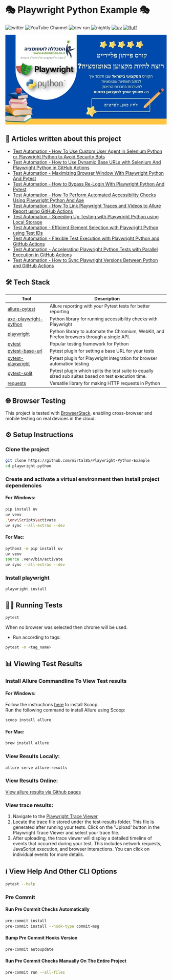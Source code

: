 # 🎭 Playwright Python Example 🎭

![twitter](https://img.shields.io/twitter/follow/NirTal2)
![YouTube Channel](https://img.shields.io/youtube/channel/subscribers/UCQjS-eoKl0a1nuP_dvpLsjQ?label=YouTube%20Channel)
![dev run](https://github.com/nirtal85/Playwright-Python-Example/actions/workflows/devRun.yml/badge.svg)
![nightly](https://github.com/nirtal85/Playwright-Python-Example/actions/workflows/nightly.yml/badge.svg)
[![uv](https://img.shields.io/endpoint?url=https://raw.githubusercontent.com/astral-sh/uv/main/assets/badge/v0.json)](https://github.com/astral-sh/uv)
[![Ruff](https://img.shields.io/endpoint?url=https://raw.githubusercontent.com/astral-sh/ruff/main/assets/badge/v2.json)](https://github.com/astral-sh/ruff)

<p align="center">
  <a href="https://automation.co.il/%d7%a7%d7%95%d7%a8%d7%a1-%d7%90%d7%95%d7%98%d7%95%d7%9e%d7%a6%d7%99%d7%94-%d7%a4%d7%99%d7%99%d7%aa%d7%95%d7%9f-python-automation/">
    <img src="resources/images/automation_college_playwright_course.jpeg" alt="Automation College - Playwright Python Course" />
  </a>
</p>

## 📃 Articles written about this project

* [Test Automation - How To Use Custom User Agent in Selenium Python or Playwright Python to Avoid Security Bots](https://www.linkedin.com/pulse/test-automation-how-use-custom-user-agent-selenium-python-nir-tal-lyqbf/)
* [Test Automation - How to Use Dynamic Base URLs with Selenium And Playwright Python in GitHub Actions](https://www.linkedin.com/pulse/test-automation-how-use-dynamic-base-urls-selenium-playwright-tal-klq5f/)
* [Test Automation - Maximizing Browser Window With Playwright Python And Pytest](https://www.linkedin.com/pulse/test-automation-maximizing-browser-window-playwright-nir-tal-c24hf/)
* [Test Automation - How to Bypass Re-Login With Playwright Python And Pytest](https://www.linkedin.com/pulse/test-automation-how-bypass-re-login-playwright-python-nir-tal-cfnnf/)
* [Test Automation - How To Perform Automated Accessibility Checks Using Playwright Python And Axe](https://www.linkedin.com/pulse/how-perform-automated-accessibility-tests-using-playwright-nir-tal-hupxf/)
* [Test Automation - How To Link Playwright Traces and Videos to Allure Report using GitHub Actions](https://www.linkedin.com/pulse/test-automation-how-link-playwright-traces-videos-allure-nir-tal-vkm2f/)
* [Test Automation - Speeding Up Testing with Playwright Python using Local Storage](https://www.linkedin.com/pulse/test-automation-speeding-up-testing-playwright-python-nir-tal-gmmtf/)
* [Test Automation - Efficient Element Selection with Playwright Python using Test IDs](https://www.linkedin.com/pulse/test-automation-efficient-element-selection-playwright-nir-tal-gcbmf/)
* [Test Automation - Flexible Test Execution with Playwright Python and GitHub Actions](https://www.linkedin.com/pulse/test-automation-flexible-execution-playwright-python-nir-tal-38xkf/)
* [Test Automation - Accelerating Playwright Python Tests with Parallel Execution in GitHub Actions](https://www.linkedin.com/pulse/test-automation-accelerating-playwright-python-tests-parallel-nir-tal-163of/)
* [Test Automation - How to Sync Playwright Versions Between Python and GitHub Actions](https://www.linkedin.com/pulse/test-automation-how-sync-playwright-versions-between-nir-tal-vyjze/)

## 🛠️ Tech Stack

| Tool                                                                     | Description                                                                                         |
|--------------------------------------------------------------------------|-----------------------------------------------------------------------------------------------------|
| [allure-pytest](https://pypi.org/project/allure-pytest/)                 | Allure reporting with your Pytest tests for better reporting                                        |
| [axe-playwright-python](https://pypi.org/project/axe-playwright-python/) | Python library for running accessibility checks with Playwright                                     |
| [playwright](https://pypi.org/project/playwright/)                       | Python library to automate the Chromium, WebKit, and Firefox browsers through a single API.         |
| [pytest](https://pypi.org/project/pytest/)                               | Popular testing framework for Python                                                                |
| [pytest-base-url](https://pypi.org/project/pytest-base-url/)             | Pytest plugin for setting a base URL for your tests                                                 |
| [pytest-playwright](https://pypi.org/project/pytest-playwright/)         | Pytest plugin for Playwright integration for browser automation testing                             |
| [pytest-split](https://pypi.org/project/pytest-split/)                   | Pytest plugin which splits the test suite to equally sized sub suites based on test execution time. |
| [requests](https://pypi.org/project/requests/)                           | Versatile library for making HTTP requests in Python                                                |

## 🌐 Browser Testing

This project is tested with [BrowserStack](https://www.browserstack.com), enabling cross-browser and mobile testing on real devices in the cloud.

## ⚙️ Setup Instructions

### Clone the project

```bash
git clone https://github.com/nirtal85/Playwright-Python-Example
cd playwright-python
```

### Create and activate a virtual environment then Install project dependencies

#### For Windows:
```bash
pip install uv
uv venv
.\env\Scripts\activate
uv sync --all-extras --dev
```

#### For Mac:
```bash
python3 -m pip install uv
uv venv
source .venv/bin/activate
uv sync --all-extras --dev
```

### Install playwright

```bash
playwright install
```

## 🏃‍♂️ Running Tests

```bash
pytest
```

When no browser was selected then chrome will be used.

* Run according to tags:

```bash
pytest -m <tag_name>
```

## 📊 Viewing Test Results

### Install Allure Commandline To View Test results

#### For Windows:

Follow the instructions [here](https://scoop.sh/) to install Scoop.<br>
Run the following command to install Allure using Scoop:

```bash
scoop install allure
```

#### For Mac:

```bash
brew install allure
```

### View Results Locally:

```bash
allure serve allure-results
```

### View Results Online:

[View allure results via Github pages](https://nirtal85.github.io/Playwright-Python-Example/)

### View trace results:

1. Navigate to the [Playwright Trace Viewer](https://trace.playwright.dev/)
2. Locate the trace file stored under the test-results folder. This file is generated after running your tests. Click on the 'Upload' button in the Playwright Trace Viewer and select your trace file.
3. After uploading, the trace viewer will display a detailed timeline of events that occurred during your test. This includes network requests, JavaScript execution, and browser interactions. You can click on individual events for more details.

## ℹ️ View Help And Other CLI Options

```bash
pytest --help
```

### Pre Commit

#### Run Pre Commit Checks Automatically

```bash
pre-commit install
pre-commit install --hook-type commit-msg
```

#### Bump Pre Commit Hooks Version

```bash
pre-commit autoupdate
```

#### Run Pre Commit Checks Manually On The Entire Project

```bash
pre-commit run --all-files
```
